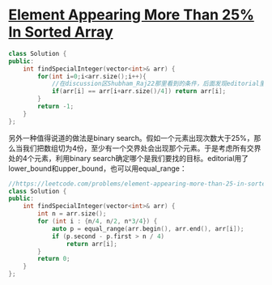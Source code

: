 # [Element Appearing More Than 25% In Sorted Array](https://leetcode.com/problems/element-appearing-more-than-25-in-sorted-array)

```c++
class Solution {
public:
    int findSpecialInteger(vector<int>& arr) {
        for(int i=0;i<arr.size();i++){
            //在discussion区Shubham_Raj22那里看到的条件，后面发现editorial里也有讲到
            if(arr[i] == arr[i+arr.size()/4]) return arr[i];
        }
        return -1;
    }
};
```
另外一种值得说道的做法是binary search。假如一个元素出现次数大于25%，那么当我们把数组切为4份，至少有一个交界处会出现那个元素。于是考虑所有交界处的4个元素，利用binary search确定哪个是我们要找的目标。editorial用了lower_bound和upper_bound，也可以用equal_range：
```c++
//https://leetcode.com/problems/element-appearing-more-than-25-in-sorted-array/solutions/451286/java-binary-search 评论区StefanPochmann
class Solution {
public:
    int findSpecialInteger(vector<int>& arr) {
        int n = arr.size();
        for (int i : {n/4, n/2, n*3/4}) {
            auto p = equal_range(arr.begin(), arr.end(), arr[i]);
            if (p.second - p.first > n / 4)
                return arr[i];
        }
        return 0;
    }
};
```